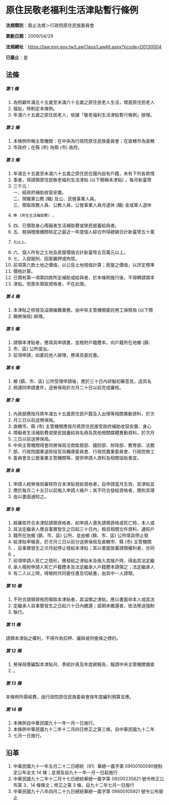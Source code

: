 # 原住民敬老福利生活津貼暫行條例

**法規類別**：廢止法規＞行政院原住民族委員會

**異動日期**：2009/04/29  

**法規網址**：https://law.moj.gov.tw/LawClass/LawAll.aspx?pcode=D0130004

**已廢止**：是



## 法條
##### 第 1 條
1. 為照顧年滿五十五歲至未滿六十五歲之原住民老人生活，增進原住民老人
1. 福祉，特制定本條例。
1. 年滿六十五歲之原住民老人，依據「敬老福利生活津貼暫行條例」辦理。

##### 第 2 條
1. 本條例所稱主管機關：在中央為行政院原住民族委員會；在直轄市為直轄
1. 市政府；在縣 (市) 為縣 (市) 政府。

##### 第 3 條
1. 年滿五十五歲至未滿六十五歲之原住民在國內設有戶籍，未有下列各款情
1. 事者，得請領原住民敬老福利生活津貼 (以下簡稱本津貼) ，每月新臺幣
1. 三千元：  
一、經政府補助收容安置。  
二、現職軍公教 (職) 及公、民營事業人員。  
三、領取政務人員、公教人員、公營事業人員月退休 (職) 金或軍人退休
1.     俸 (終生生活補助費) 。
1. 四、已領取身心障礙者生活補助費或榮民就養給與者。
1. 五、稅捐稽徵機關核定之最近一年度個人綜合所得總額合計新臺幣五十萬
1.     元以上。
1. 六、個人所有之土地及房屋價值合計新臺幣五百萬元以上。
1. 七、入獄服刑、因案羈押或拘禁。
1. 前項第六款土地之價值，以公告土地現值計算；房屋之價值，以評定標準
1. 價格計算。
1. 已領有第一項第四款所定補助或給與者，於本條例施行後，不得轉請領本
1. 津貼。但喪失領取資格者，不在此限。

##### 第 4 條
1. 本津貼之核發及溢領催繳業務，由中央主管機關委託勞工保險局 (以下簡
1. 稱勞保局) 辦理。

##### 第 5 條
1. 請領本津貼者，應填具申請書，並檢附戶籍謄本，向戶籍所在地鄉 (鎮、
1. 市、區) 公所提出。
1. 前項申請，如委託他人辦理，應填具委託書。

##### 第 6 條
1. 鄉 (鎮、市、區) 公所受理申請後，應於三十日內研擬初審意見，造具名
1. 冊連同申請書件，送勞保局於次月二十日以前完成審核。

##### 第 7 條
1. 內政部應按月將年滿五十五歲原住民戶籍及入出境等相關異動資料，於次
1. 月三日以前送勞保局。
1. 直轄市、縣 (市) 主管機關應按月將原住民接受政府補助收容安置、身心
1. 障礙者生活補助費或榮民就養給與名冊及其他相關媒體異動資料，於次月
1. 三日以前送勞保局。
1. 中央主管機關得會同勞保局洽商銓敘部、國防部、財政部、教育部、法務
1. 部、行政院國軍退除役官兵輔導委員會、行政院農業委員會、行政院勞工
1. 委員會及公營事業主管機關等，提供申請人資料及相關協助事宜。

##### 第 8 條
1. 申請人經勞保局審核符合本津貼發給資格者，自申請當月生效，其津貼並
1. 應於每月二十五日以前撥入申請人帳戶；其不符合發給資格者，應附具理
1. 由以書面通知之。

##### 第 9 條
1. 經審核符合本津貼請領資格者，如申請人喪失請領資格或死亡時，本人或
1. 其法定繼承人應自事實發生之日起三十日內，檢具相關文件資料，通知戶
1. 籍所在地鄉 (鎮、市、區) 公所，並由鄉 (鎮、市、區) 公所填具停止發
1. 給津貼申報表，於次月三日以前分送勞保局及直轄市、縣 (市) 主管機關
1. ，自事實發生之次月起停止發給本津貼；其以書面放棄請領權利者，亦同
1. 。
1. 前項申請人死亡之情形，應發給之津貼未及撥入其帳戶時，得由其法定繼
1. 承人檢附申請人死亡戶籍謄本及法定繼承人戶籍謄本請領之；法定繼承人
1. 有二人以上時，得檢附共同委任書及切結書，由其中一人請領。

##### 第 10 條
1. 不符合請領資格而領取本津貼者，其溢領之津貼，應以書面命本人或其法
1. 定繼承人自事實發生之日起六十日內繳還；屆期未繳還者，依法移送強制
1. 執行。

##### 第 11 條
請領本津貼之權利，不得作為扣押、讓與或供擔保之標的。

##### 第 12 條
1. 勞保局應編製本津貼月、季統計表及年度總報告，報請中央主管機關備查
1. 。

##### 第 13 條
本條例所需經費，由行政院原住民族委員會按年度編列預算支應。

##### 第 14 條
1. 本條例自中華民國九十一年一月一日施行。
1. 本條例中華民國九十二年十二月四日修正之第三條，自中華民國九十二年
1. 七月一日施行。

## 沿革
1. 中華民國九十一年五月二十二日總統（91）華總一義字第 09100100590號制定公布全文 14 條；並溯及自九十一年一月一日起施行
1. 中華民國九十二年十二月十七日總統華總一義字第 09200235621  號令修正公布第 3、14  條條文；修正之第 3  條，自九十二年七月一日施行
1. 中華民國九十八年四月二十九日總統華總一義字第 09800105921  號令公布廢止
